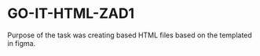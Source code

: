 # GO-IT-HTML-ZAD1

Purpose of the task was creating based HTML files based on the templated in figma. 
